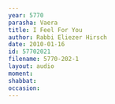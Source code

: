 ```yaml
---
year: 5770
parasha: Vaera
title: I Feel For You
author: Rabbi Eliezer Hirsch
date: 2010-01-16
id: 57702021
filename: 5770-202-1
layout: audio
moment: 
shabbat: 
occasion: 
---
```

